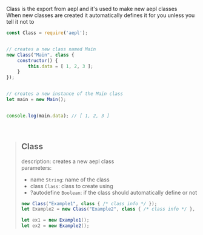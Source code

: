 Class is the export from aepl and it's used to make new aepl classes<br>
When new classes are created it automatically defines it for you unless you tell it not to
```js
const Class = require('aepl');


// creates a new class named Main
new Class("Main", class {
    constructor() {
        this.data = [ 1, 2, 3 ];
    }
});


// creates a new instance of the Main class
let main = new Main();


console.log(main.data); // [ 1, 2, 3 ]
```

<br>

> ## Class
> description: creates a new aepl class<br>
> parameters:
> - name `String`: name of the class
> - class `Class`: class to create using
> - ?autodefine `Boolean`: if the class should automatically define or not
> ```js
> new Class("Example1", class { /* class info */ });
> let Example2 = new Class("Example2", class { /* class info */ }, false);
>
> let ex1 = new Example1();
> let ex2 = new Example2(); 
> ```
